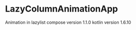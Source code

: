 # LazyColumnAnimationApp
Animation in lazylist 
compose version             1.1.0
kotlin version              1.6.10
